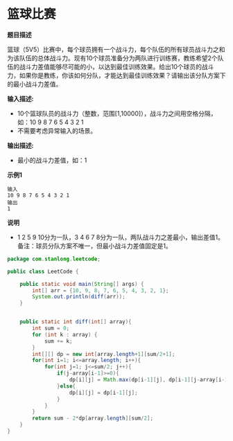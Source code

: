 # 篮球比赛

**题目描述**

篮球（5V5）⽐赛中，每个球员拥有⼀个战⽃⼒，每个队伍的所有球员战⽃⼒之和为该队伍的总体战⽃⼒。现有10个球员准备分为两队进⾏训练赛，教练希望2个队伍的战⽃⼒差值能够尽可能的⼩，以达到最佳训练效果。给出10个球员的战⽃⼒，如果你是教练，你该如何分队，才能达到最佳训练效果？请输出该分队⽅案下的最⼩战⽃⼒差值。

**输⼊描述:**

- 10个篮球队员的战⽃⼒（整数，范围[1,10000]），战⽃⼒之间⽤空格分隔，如：10 9 8 7 6 5 4 3 2 1
- 不需要考虑异常输⼊的场景。

**输出描述:**

- 最⼩的战⽃⼒差值，如：1

**⽰例1**

```
输⼊
10 9 8 7 6 5 4 3 2 1
输出
1
```

**说明**

- 1 2 5 9 10分为⼀队，3 4 6 7 8分为⼀队，两队战⽃⼒之差最⼩，输出差值1。备注：球员分队⽅案不唯⼀，但最⼩战⽃⼒差值固定是1。

```java
package com.stanlong.leetcode;

public class LeetCode {

    public static void main(String[] args) {
        int[] arr = {10, 9, 8, 7, 6, 5, 4, 3, 2, 1};
        System.out.println(diff(arr));
    }


    public static int diff(int[] array){
        int sum = 0;
        for (int k : array) {
            sum += k;
        }
        int[][] dp = new int[array.length+1][sum/2+1];
        for(int i=1; i<=array.length; i++){
            for(int j=1; j<=sum/2; j++){
                if(j-array[i-1]>=0){
                    dp[i][j] = Math.max(dp[i-1][j], dp[i-1][j-array[i-1]] + array[i-1]);
                }else{
                    dp[i][j] = dp[i-1][j];
                }
            }
        }
        return sum - 2*dp[array.length][sum/2];
    }
}
```

